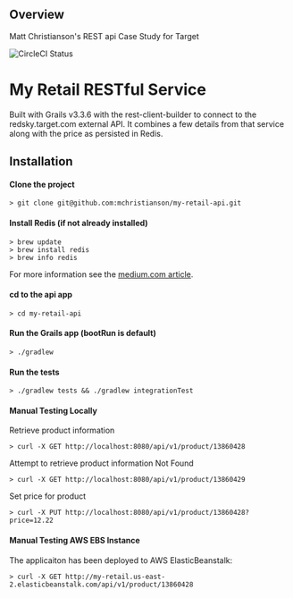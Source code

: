 ## Overview
Matt Christianson's REST api Case Study for Target

![CircleCI Status](https://circleci.com/gh/mchristianson/my-retail-api.svg?style=shield&circle-token=de7c208809bc8b06bf9c6c777b185a5df7ea0ceb)

# My Retail RESTful Service
Built with Grails v3.3.6 with the rest-client-builder to connect to the redsky.target.com external API. It combines a few details from that service along with the price as persisted in Redis.

## Installation
#### Clone the project
`> git clone git@github.com:mchristianson/my-retail-api.git`

#### Install Redis (if not already installed)
```
> brew update
> brew install redis
> brew info redis
```
For more information see the [medium.com article](https://medium.com/@petehouston/install-and-config-redis-on-mac-os-x-via-homebrew-eb8df9a4f298). 

#### cd to the api app
`> cd my-retail-api`

#### Run the Grails app (bootRun is default)
`> ./gradlew`

#### Run the tests
`> ./gradlew tests && ./gradlew integrationTest`

#### Manual Testing Locally
Retrieve product information

`> curl -X GET http://localhost:8080/api/v1/product/13860428`


Attempt to retrieve product information Not Found

`> curl -X GET http://localhost:8080/api/v1/product/13860429`

Set price for product

`> curl -X PUT http://localhost:8080/api/v1/product/13860428?price=12.22`


#### Manual Testing AWS EBS Instance
The applicaiton has been deployed to AWS ElasticBeanstalk:

`> curl -X GET http://my-retail.us-east-2.elasticbeanstalk.com/api/v1/product/13860428`
